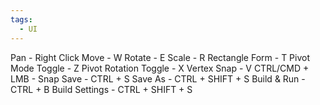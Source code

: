 ```yaml
---
tags:
  - UI
---
```

Pan - Right Click
Move - W
Rotate - E
Scale - R
Rectangle Form - T
Pivot Mode Toggle - Z
Pivot Rotation Toggle - X
Vertex Snap - V
CTRL/CMD + LMB - Snap
Save - CTRL + S
Save As - CTRL + SHIFT + S
Build & Run - CTRL + B
Build Settings - CTRL + SHIFT + S
